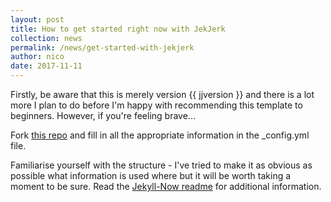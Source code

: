 ```yaml
---
layout: post
title: How to get started right now with JekJerk
collection: news
permalink: /news/get-started-with-jekjerk
author: nico
date: 2017-11-11
---
```


Firstly, be aware that this is merely version {{ jjversion }} and there is a lot more I plan to do before I'm happy with recommending this template to beginners. However, if you're feeling brave...

Fork [this repo](https://github.com/nicoboyce/nicoboyce.github.io) and fill in all the appropriate information in the _config.yml file.

Familiarise yourself with the structure - I've tried to make it as obvious as possible what information is used where but it will be worth taking a moment to be sure. Read the [Jekyll-Now readme](https://github.com/barryclark/jekyll-now/blob/master/README.md) for additional information.

